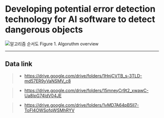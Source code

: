 # Developing potential error detection technology for AI software to detect dangerous objects

![알고리즘 순서도](https://github.com/sjc4197/Potential_error_detection_system_for_AI-Software/assets/63084925/9625cf52-7391-4abc-8b69-e55fc7afa198)
Figure 1. Algoruthm overview

<hr>

## Data link

> - https://drive.google.com/drive/folders/1HnjCVTB_s-3TLD-md57ER9yVaNSMV_c8

> - https://drive.google.com/drive/folders/15mneyCr9t2_xwawC-Ua8lpG74ldV04JE

> - https://drive.google.com/drive/folders/1vMD7A64pB5Il7-ToFl4OWSofqWSMhRYV
